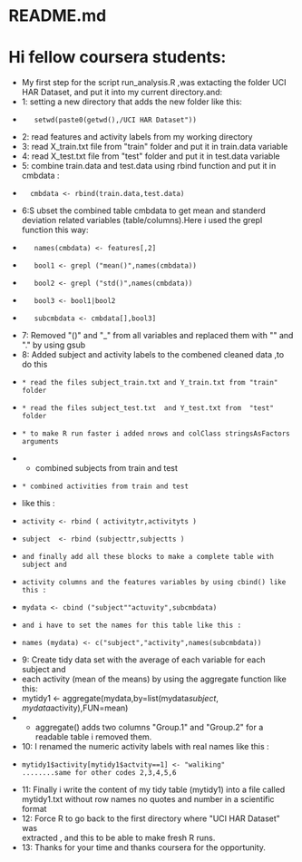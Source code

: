 # README.md 
#  Hi fellow coursera students:
*  My first step for the script run_analysis.R ,was extacting the folder UCI HAR Dataset, and put it into  my current directory.and:
* 1: setting a new directory that adds the new folder like this:
*        setwd(paste0(getwd(),/UCI HAR Dataset"))
* 2: read features and activity labels from my working directory
* 3: read X_train.txt file from "train" folder and put it in train.data variable
* 4: read X_test.txt  file from "test"  folder and put it in test.data  variable
* 5: combine train.data and test.data using rbind function and put it in cmbdata :
*       cmbdata <- rbind(train.data,test.data)
* 6:S ubset the combined table cmbdata to get mean and standerd deviation related 
    variables (table/columns).Here i used the grepl function this way:
*        names(cmbdata) <- features[,2]
*        bool1 <- grepl ("mean()",names(cmbdata))
*        bool2 <- grepl ("std()",names(cmbdata))
*        bool3 <- bool1|bool2
*        subcmbdata <- cmbdata[],bool3]
* 7: Removed "()" and "_" from all variables and replaced them with "" and "." by 
    using gsub
* 8: Added subject and activity labels to the combened cleaned data ,to do this 
*     * read the files subject_train.txt and Y_train.txt from "train" folder
*     * read the files subject_test.txt  and Y_test.txt from  "test" folder
*     * to make R run faster i added nrows and colClass stringsAsFactors arguments
*    * combined subjects from train and test
*     * combined activities from train and test
*    like this :
*     activity <- rbind ( activitytr,activityts )
*     subject  <- rbind (subjecttr,subjectts )
*     and finally add all these blocks to make a complete table with subject and   
*     activity columns and the features variables by using cbind() like this :
*     mydata <- cbind ("subject""actuvity",subcmbdata)
*     and i have to set the names for this table like this :
*     names (mydata) <- c("subject","activity",names(subcmbdata))
       
* 9: Create tidy data set with the average of each variable for each subject and 
*    each activity (mean of the means) by using the aggregate function like this:
*    mytidy1 <- aggregate(mydata,by=list(mydata$subject,mydata$activity),FUN=mean)
*    * aggregate() adds two columns "Group.1" and "Group.2" for a readable table i 
     removed them.
* 10: I renamed the numeric activity labels with real names like this :
*     mytidy1$activity[mytidy1$actvity==1] <- "waliking"
      ........same for other codes 2,3,4,5,6 
* 11: Finally i write the content of my tidy table (mytidy1) into a file called 
      mytidy1.txt without row names no quotes and number in a scientific format
* 12: Force R to go back to the first directory where "UCI HAR Dataset" was   
      extracted , and this to be able to make fresh R runs.
* 13: Thanks for your time and thanks coursera for the opportunity.    
 
      
  
     
    
     
     
    